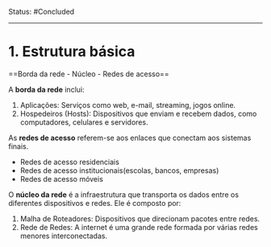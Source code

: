 
Status: #Concluded 

---
# 1. Estrutura básica

==Borda da rede - Núcleo - Redes de acesso== 

A **borda da rede** inclui:
1. Aplicações: Serviços como web, e-mail, streaming, jogos online.
2. Hospedeiros (Hosts): Dispositivos que enviam e recebem dados, como computadores, celulares e servidores.

As **redes de acesso** referem-se aos enlaces que conectam aos sistemas finais.
- Redes de acesso residenciais
- Redes de acesso institucionais(escolas, bancos, empresas)
- Redes de acesso móveis

O **núcleo da rede** é a infraestrutura que transporta os dados entre os diferentes dispositivos e redes. Ele é composto por:
1. Malha de Roteadores: Dispositivos que direcionam pacotes entre redes.
2. Rede de Redes: A internet é uma grande rede formada por várias redes menores interconectadas.
